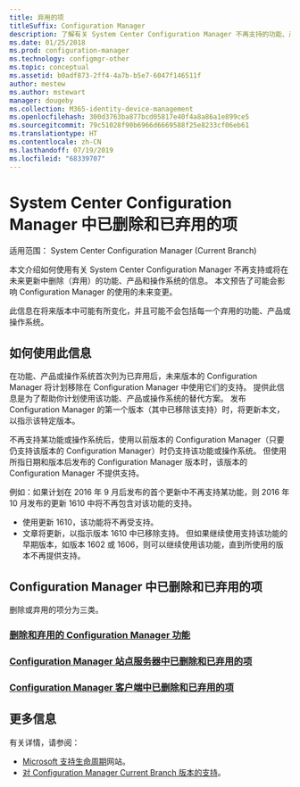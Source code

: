 ```yaml
---
title: 弃用的项
titleSuffix: Configuration Manager
description: 了解有关 System Center Configuration Manager 不再支持的功能、产品和操作系统的信息。
ms.date: 01/25/2018
ms.prod: configuration-manager
ms.technology: configmgr-other
ms.topic: conceptual
ms.assetid: b0adf873-2ff4-4a7b-b5e7-6047f146511f
author: mestew
ms.author: mstewart
manager: dougeby
ms.collection: M365-identity-device-management
ms.openlocfilehash: 300d3763ba877bcd05817e40f4a8a86a1e899ce5
ms.sourcegitcommit: 79c51028f90b6966d6669588f25e8233cf06eb61
ms.translationtype: HT
ms.contentlocale: zh-CN
ms.lasthandoff: 07/19/2019
ms.locfileid: "68339707"
---
```

# <a name="removed-and-deprecated-items-for-system-center-configuration-manager"></a>System Center Configuration Manager 中已删除和已弃用的项

适用范围：  System Center Configuration Manager (Current Branch)

本文介绍如何使用有关 System Center Configuration Manager 不再支持或将在未来更新中删除（弃用）的功能、产品和操作系统的信息。 本文预告了可能会影响 Configuration Manager 的使用的未来变更。  

此信息在将来版本中可能有所变化，并且可能不会包括每一个弃用的功能、产品或操作系统。  

## <a name="how-to-use-this-information"></a>如何使用此信息  
在功能、产品或操作系统首次列为已弃用后，未来版本的 Configuration Manager 将计划移除在 Configuration Manager 中使用它们的支持。 提供此信息是为了帮助你计划使用该功能、产品或操作系统的替代方案。 发布 Configuration Manager 的第一个版本（其中已移除该支持）时，将更新本文，以指示该特定版本。  

不再支持某功能或操作系统后，使用以前版本的 Configuration Manager（只要仍支持该版本的 Configuration Manager）时仍支持该功能或操作系统。 但使用所指日期和版本后发布的 Configuration Manager 版本时，该版本的 Configuration Manager 不提供支持。

例如：如果计划在 2016 年 9 月后发布的首个更新中不再支持某功能，则 2016 年 10 月发布的更新 1610 中将不再包含对该功能的支持。
-  使用更新 1610，该功能将不再受支持。
-  文章将更新，以指示版本 1610 中已移除支持。
但如果继续使用支持该功能的早期版本，如版本 1602 或 1606，则可以继续使用该功能，直到所使用的版本不再提供支持。

## <a name="removed-and-deprecated-items-for-configuration-manager"></a>Configuration Manager 中已删除和已弃用的项
删除或弃用的项分为三类。  

### <a name="removed-and-deprecated-configuration-manager-featuressccmcoreplan-designchangesdeprecatedremoved-and-deprecated-cmfeatures"></a>[删除和弃用的 Configuration Manager 功能](/sccm/core/plan-design/changes/deprecated/removed-and-deprecated-cmfeatures)
### <a name="removed-and-deprecated-items-for-configuration-manager-site-serverssccmcoreplan-designchangesdeprecatedremoved-and-deprecated-server"></a>[Configuration Manager 站点服务器中已删除和已弃用的项](/sccm/core/plan-design/changes/deprecated/removed-and-deprecated-server)
### <a name="removed-and-deprecated-items-for-configuration-manager-clientssccmcoreplan-designchangesdeprecatedremoved-and-deprecated-client"></a>[Configuration Manager 客户端中已删除和已弃用的项](/sccm/core/plan-design/changes/deprecated/removed-and-deprecated-client)


## <a name="more-information"></a>更多信息

有关详情，请参阅：
- [Microsoft 支持生命周期](https://support.microsoft.com/lifecycle)网站。
- [对 Configuration Manager Current Branch 版本的支持](/sccm/core/servers/manage/current-branch-versions-supported)。

